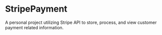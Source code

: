# StripePayment
A personal project utilizing Stripe API to store, process, and view customer payment related information. 
